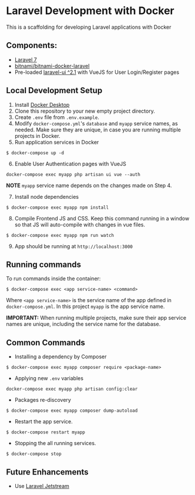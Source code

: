 # Laravel Development with Docker

This is a scaffolding for developing Laravel applications with Docker

## Components:
- [Laravel 7](https://laravel.com/docs)
- [bitnami/bitnami-docker-laravel](https://github.com/bitnami/bitnami-docker-laravel)
- Pre-loaded [laravel-ui ^2.1](https://github.com/laravel/ui) with VueJS for User Login/Register pages


## Local Development Setup
1. Install [Docker Desktop](https://docs.docker.com/desktop/)
2. Clone this repository to your new empty project directory.
3. Create `.env` file from `.env.example`.
4. Modify `docker-compose.yml`'s `database` and `myapp` service names, as needed. Make sure they are unique, in case you are running multiple projects in Docker.
5. Run application services in Docker
```
$ docker-compose up -d
```
6. Enable User Authentication pages with VueJS
```
docker-compose exec myapp php artisan ui vue --auth
```
**NOTE** `myapp` service name depends on the changes made on Step 4.

7. Install node dependencies
```
$ docker-compose exec myapp npm install
```
8. Compile Frontend JS and CSS. Keep this command running in a window so that JS will auto-compile with changes in vue files.
```
$ docker-compose exec myapp npm run watch
```
9. App should be running at `http://localhost:3000`

## Running commands 
To run commands inside the container:
```
$ docker-compose exec <app service-name> <command>
```
Where `<app service-name>` is the service name of the app defined in `docker-compose.yml`. In this project `myapp` is the app service name.

**IMPORTANT:** When running multiple projects, make sure their app service names are unique, including the service name for the database.

## Common Commands
- Installing a dependency by Composer
```
$ docker-compose exec myapp composer require <package-name>
```
- Applying new `.env` variables
```
docker-compose exec myapp php artisan config:clear
```
- Packages re-discovery
```
$ docker-compose exec myapp composer dump-autoload
```
- Restart the app service.
```
$ docker-compose restart myapp
```
- Stopping the all running services.
```
$ docker-compose stop
```

## Future Enhancements
- Use [Laravel Jetstream](https://github.com/laravel/jetstream)
